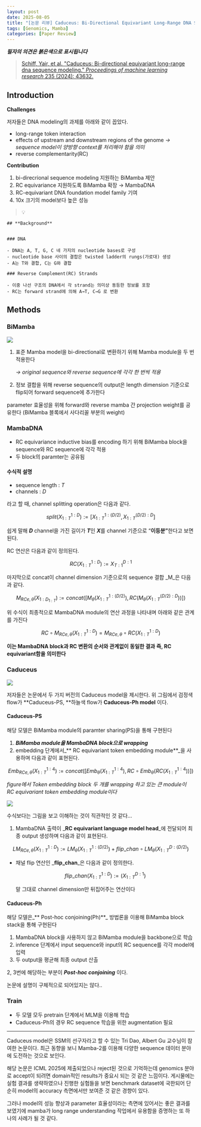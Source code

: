 ```yaml
---
layout: post
date: 2025-08-05
title: "[논문 리뷰] Caduceus: Bi-Directional Equivariant Long-Range DNA Sequence Modeling"
tags: [Genomics, Mamba]
categories: [Paper Review]
---
```


<span class="notion-red">_**필자의 의견은 붉은색으로 표시됩니다**_</span>


> [Schiff, Yair, et al. "Caduceus: Bi-directional equivariant long-range dna sequence modeling." ](https://pmc.ncbi.nlm.nih.gov/articles/PMC12189541/)[_Proceedings of machine learning research_](https://pmc.ncbi.nlm.nih.gov/articles/PMC12189541/)[ 235 (2024): 43632.](https://pmc.ncbi.nlm.nih.gov/articles/PMC12189541/)



## Introduction


**Challenges**


저자들은 DNA modeling의 과제를 아래와 같이 꼽았다.

- long-range token interaction
- effects of upstream and downstream regions of the genome 
_→ sequence model이 양방향 context를 처리해야 함을 의미_
- reverse complementarity(RC)

**Contribution**

1. bi-direcrional sequence modeling 지원하는 BiMamba 제안
1. RC equivariance 지원하도록 BiMamba 확장 → MambaDNA
1. RC-equivariant DNA foundation model family 기여
1. 10x 크기의 model보다 높은 성능

> 💡 


	## **Background**


	### DNA

	- DNA는 A, T, G, C 네 가지의 nucleotide bases로 구성
	- nucleotide base 사이의 결합은 twisted ladder의 rungs(가로대) 생성
	- A는 T와 결합, C는 G와 결합

	### Reverse Complement(RC) Strands

	- 이중 나선 구조의 DNA에서 각 strand는 의미상 동등한 정보를 포함
	- RC는 forward strand에 의해 A→T, C→G 로 변환


## Methods



### BiMamba


![](https://prod-files-secure.s3.us-west-2.amazonaws.com/542b861c-36a8-4051-84e5-8804b6728dba/2c247d59-7815-4980-99f0-8f0d21f445a7/image.png?X-Amz-Algorithm=AWS4-HMAC-SHA256&X-Amz-Content-Sha256=UNSIGNED-PAYLOAD&X-Amz-Credential=ASIAZI2LB4666SIADS7M%2F20250915%2Fus-west-2%2Fs3%2Faws4_request&X-Amz-Date=20250915T200138Z&X-Amz-Expires=3600&X-Amz-Security-Token=IQoJb3JpZ2luX2VjEAQaCXVzLXdlc3QtMiJGMEQCIAmEI9uMJB08STqrGq7Kprg%2BldOeWCSb6ZOUp2zwIvRTAiBI942Szl58I8np9%2Bz87d%2BJ96W%2FVEuKTzXqT9esRPxDsir%2FAwh9EAAaDDYzNzQyMzE4MzgwNSIMD%2BIHj%2FiXB2s%2BiFO9KtwDDyTgxtoWNeoz1wc91vIp0Oht17kP2G5SLeTSFnk9U3H7eEbAbN7XHuZ4WNA%2F7atQaO6XKepPveaXwCA%2FCztySnRGH2BqS%2B6gP8WOytY67yzL31O0sEiMBM1%2BeVBsj4jW1QjOBlwlTaP2wHpvIwh4%2Bu%2FM5nulqqExpSElySsUwhhT79A7OnsJ%2BjIPoKDv6BuUkbPCNvpkzbf%2FPi%2FMbLRtIFBAfLi6dUzxl9ift8OiApRqsnrY80LVCiHle5gGo%2FEi02iTSpoh3zPR%2F5W0DEKvlOSsQ%2F14wUDKEzb4trHX%2BTWFgSNXZ2NcONTgFEv7ckMOFEchKEWRi%2BF7dnhmUdl%2B%2FNAvBiZe1yj3hTKPFfMvo3OyGv7srP%2FJot84TEUntG3UVodyyvkqacdQV%2F7hwnMdAg16q6RmyG4sW5Tux%2FMR9gKbzB%2BhmhoX8wHmv2JFdjXFFleVSMjp7oTUgqlwyWq2xO%2FzPm45uPVNpVNy9d1bNky7%2FAv9ItBNXjDIIoouuQywlCKNZxPDBvkEcjCPAL9gapaBP0kUV99O6ITBuXn7%2BgjFBpM0CAE7pYKgmQu0Z0qDnMkzVy54a1eACKntW6p8jVrrVAGYVIOf2ajtNQOCokimBDyDeIr8oTIGPfQw8dqhxgY6pgF1uF6y6VVamscuQcaO5Yhpb4%2BQOVstdDz7HJJ4uaTVSkDaN6%2FqZ1TIzH2frtl78%2BUoZeKfQ2%2BQwppQA2%2F2HycwANvQqgPMYG7vcogVT1w5l5wW1aTrBgS6StpO%2BIAQrrwLofja8hr2BqWv8r3nT%2Fa2hgcbWFFlshn6Uc19J9pnZgkptBA%2BYWqr9SnPdrRKbqY722gT5Vkj1zFkzaxyo7COH8qAX8KL&X-Amz-Signature=dc9378f4558898b4a745e465048e32b189e61a0886c27081e40590fad5dbc4bd&X-Amz-SignedHeaders=host&x-amz-checksum-mode=ENABLED&x-id=GetObject)

1. 표준 Mamba model을 bi-directional로 변환하기 위해 Mamba module을 두 번 적용한다

	_→ original sequence와 reverse sequence에 각각 한 번씩 적용_

1. 정보 결합을 위해 reverse sequence의 output은 length dimension 기준으로 flip되어 forward sequence에 추가한다

parameter 효율성을 위해 forward와 reverse mamba 간 projection weight를 공유한다 (BiMamba 블록에서 사다리꼴 부분의 weight)



### MambaDNA

- RC equivariance inductive bias를 encoding 하기 위해 BiMamba block을 sequence와 RC sequence에 각각 적용
- 두 block의 paramter는 공유됨


#### 수식적 설명

- sequence length : _T_
- channels : _D_

라고 할 때,  channel splitting operation은 다음과 같다.


$$
split(X^{1:D}_{1:T}):=[X^{1:(D/2)}_{1:T},X^{(D/2):D}_{1:T}]
$$


<span class="notion-red">쉽게 말해 </span><span class="notion-red">_**D**_</span><span class="notion-red"> channel을 가진 길이가 </span><span class="notion-red">_**T**_</span><span class="notion-red">인 </span><span class="notion-red">_**X**_</span><span class="notion-red">를 channel 기준으로 “</span><span class="notion-red">**이등분”**</span><span class="notion-red">한다고 보면 된다.</span>


RC 연산은 다음과 같이 정의된다.


$$
RC(X^{1:D}_{1:T}):=X^{D:1}_{T:1}
$$


마지막으로 concat이 channel dimension 기준으로의 sequence 결합 _M_은 다음과 같다.


$$
M_{RCe,\theta}(X_{1:D_{1:T}}):=concat([M_{\theta}(X^{1:(D/2)}_{1:T}),RC(M_{\theta}(X^{(D/2):D}_{1:T}))])
$$


위 수식이 최종적으로 MambaDNA module의 연산 과정을 나타내며 아래와 같은 관계를 가진다


$$
RC\circ M_{RCe,\theta}(X^{1:D}_{1:T}) = M_{RCe,\theta} \circ RC(X^{1:D}_{1:T})
$$


**이는 MambaDNA block과 RC 변환의 순서와 관계없이 동일한 결과 즉, RC equivariant함을 의미한다**



### Caduceus


![](https://prod-files-secure.s3.us-west-2.amazonaws.com/542b861c-36a8-4051-84e5-8804b6728dba/f94a60d7-8145-473b-aef9-7c68d3ec604a/image.png?X-Amz-Algorithm=AWS4-HMAC-SHA256&X-Amz-Content-Sha256=UNSIGNED-PAYLOAD&X-Amz-Credential=ASIAZI2LB4666SIADS7M%2F20250915%2Fus-west-2%2Fs3%2Faws4_request&X-Amz-Date=20250915T200138Z&X-Amz-Expires=3600&X-Amz-Security-Token=IQoJb3JpZ2luX2VjEAQaCXVzLXdlc3QtMiJGMEQCIAmEI9uMJB08STqrGq7Kprg%2BldOeWCSb6ZOUp2zwIvRTAiBI942Szl58I8np9%2Bz87d%2BJ96W%2FVEuKTzXqT9esRPxDsir%2FAwh9EAAaDDYzNzQyMzE4MzgwNSIMD%2BIHj%2FiXB2s%2BiFO9KtwDDyTgxtoWNeoz1wc91vIp0Oht17kP2G5SLeTSFnk9U3H7eEbAbN7XHuZ4WNA%2F7atQaO6XKepPveaXwCA%2FCztySnRGH2BqS%2B6gP8WOytY67yzL31O0sEiMBM1%2BeVBsj4jW1QjOBlwlTaP2wHpvIwh4%2Bu%2FM5nulqqExpSElySsUwhhT79A7OnsJ%2BjIPoKDv6BuUkbPCNvpkzbf%2FPi%2FMbLRtIFBAfLi6dUzxl9ift8OiApRqsnrY80LVCiHle5gGo%2FEi02iTSpoh3zPR%2F5W0DEKvlOSsQ%2F14wUDKEzb4trHX%2BTWFgSNXZ2NcONTgFEv7ckMOFEchKEWRi%2BF7dnhmUdl%2B%2FNAvBiZe1yj3hTKPFfMvo3OyGv7srP%2FJot84TEUntG3UVodyyvkqacdQV%2F7hwnMdAg16q6RmyG4sW5Tux%2FMR9gKbzB%2BhmhoX8wHmv2JFdjXFFleVSMjp7oTUgqlwyWq2xO%2FzPm45uPVNpVNy9d1bNky7%2FAv9ItBNXjDIIoouuQywlCKNZxPDBvkEcjCPAL9gapaBP0kUV99O6ITBuXn7%2BgjFBpM0CAE7pYKgmQu0Z0qDnMkzVy54a1eACKntW6p8jVrrVAGYVIOf2ajtNQOCokimBDyDeIr8oTIGPfQw8dqhxgY6pgF1uF6y6VVamscuQcaO5Yhpb4%2BQOVstdDz7HJJ4uaTVSkDaN6%2FqZ1TIzH2frtl78%2BUoZeKfQ2%2BQwppQA2%2F2HycwANvQqgPMYG7vcogVT1w5l5wW1aTrBgS6StpO%2BIAQrrwLofja8hr2BqWv8r3nT%2Fa2hgcbWFFlshn6Uc19J9pnZgkptBA%2BYWqr9SnPdrRKbqY722gT5Vkj1zFkzaxyo7COH8qAX8KL&X-Amz-Signature=db60751e3a98a37a44fabe32728472d80746955085e3dd3e8a095350363c4f43&X-Amz-SignedHeaders=host&x-amz-checksum-mode=ENABLED&x-id=GetObject)


저자들은 논문에서 두 가지 버전의 Caduceus model을 제시한다. 위 그림에서 검정색 flow가 **Caduceus-PS, **하늘색 flow가 **Caduceus-Ph model** 이다.



#### Caduceus-PS


해당 모델은 BiMamba module의 paramter sharing(PS)을 통해 구현된다

1. _**BiMamba module을 MambaDNA block으로 wrapping**_
1. embedding 단계에서_** RC equivariant token embedding module**_을 사용하며 다음과 같이 표현된다.

$$
Emb_{RCe,\theta}(X^{1:4}_{1:T}):=concat([Emb_{\theta}(X^{1:4}_{1:T}),RC \circ Emb_{\theta}(RC(X^{1:4}_{1:T}))])
$$


_figure에서 Token embedding block 두 개를 wrapping 하고 있는 큰 module이 RC equivariant token embedding module이다_


![](https://prod-files-secure.s3.us-west-2.amazonaws.com/542b861c-36a8-4051-84e5-8804b6728dba/b175e4da-71eb-4e91-8c23-a06dabe673c9/image.png?X-Amz-Algorithm=AWS4-HMAC-SHA256&X-Amz-Content-Sha256=UNSIGNED-PAYLOAD&X-Amz-Credential=ASIAZI2LB4666SIADS7M%2F20250915%2Fus-west-2%2Fs3%2Faws4_request&X-Amz-Date=20250915T200138Z&X-Amz-Expires=3600&X-Amz-Security-Token=IQoJb3JpZ2luX2VjEAQaCXVzLXdlc3QtMiJGMEQCIAmEI9uMJB08STqrGq7Kprg%2BldOeWCSb6ZOUp2zwIvRTAiBI942Szl58I8np9%2Bz87d%2BJ96W%2FVEuKTzXqT9esRPxDsir%2FAwh9EAAaDDYzNzQyMzE4MzgwNSIMD%2BIHj%2FiXB2s%2BiFO9KtwDDyTgxtoWNeoz1wc91vIp0Oht17kP2G5SLeTSFnk9U3H7eEbAbN7XHuZ4WNA%2F7atQaO6XKepPveaXwCA%2FCztySnRGH2BqS%2B6gP8WOytY67yzL31O0sEiMBM1%2BeVBsj4jW1QjOBlwlTaP2wHpvIwh4%2Bu%2FM5nulqqExpSElySsUwhhT79A7OnsJ%2BjIPoKDv6BuUkbPCNvpkzbf%2FPi%2FMbLRtIFBAfLi6dUzxl9ift8OiApRqsnrY80LVCiHle5gGo%2FEi02iTSpoh3zPR%2F5W0DEKvlOSsQ%2F14wUDKEzb4trHX%2BTWFgSNXZ2NcONTgFEv7ckMOFEchKEWRi%2BF7dnhmUdl%2B%2FNAvBiZe1yj3hTKPFfMvo3OyGv7srP%2FJot84TEUntG3UVodyyvkqacdQV%2F7hwnMdAg16q6RmyG4sW5Tux%2FMR9gKbzB%2BhmhoX8wHmv2JFdjXFFleVSMjp7oTUgqlwyWq2xO%2FzPm45uPVNpVNy9d1bNky7%2FAv9ItBNXjDIIoouuQywlCKNZxPDBvkEcjCPAL9gapaBP0kUV99O6ITBuXn7%2BgjFBpM0CAE7pYKgmQu0Z0qDnMkzVy54a1eACKntW6p8jVrrVAGYVIOf2ajtNQOCokimBDyDeIr8oTIGPfQw8dqhxgY6pgF1uF6y6VVamscuQcaO5Yhpb4%2BQOVstdDz7HJJ4uaTVSkDaN6%2FqZ1TIzH2frtl78%2BUoZeKfQ2%2BQwppQA2%2F2HycwANvQqgPMYG7vcogVT1w5l5wW1aTrBgS6StpO%2BIAQrrwLofja8hr2BqWv8r3nT%2Fa2hgcbWFFlshn6Uc19J9pnZgkptBA%2BYWqr9SnPdrRKbqY722gT5Vkj1zFkzaxyo7COH8qAX8KL&X-Amz-Signature=178c743690862f65d329b07dce542b3f0a3d9fe646ebc5fcda0316f61279c6dd&X-Amz-SignedHeaders=host&x-amz-checksum-mode=ENABLED&x-id=GetObject)


<span class="notion-red">수식보다는 그림을 보고 이해하는 것이 직관적인 것 같다…</span>

1. MambaDNA 출력이 _**RC equivariant language model head**_에 전달되어 최종 output 생성하며 다음과 같이 표현된다.

$$
LM_{RCe,\theta}(X^{1:D}_{1:T}):= LM_{\theta}(X^{1:(D/2)}_{1:T})+flip\_chan\circ LM_{\theta}(X^{D:(D/2)}_{1:T})
$$

- 채널 flip 연산인 _**flip\_chan**_은 다음과 같이 정의한다.

	$$
	flip\_chan(X^{1:D}_{1:T}):=(X^{D:1}_{1:T})
	$$


	말 그대로 channel dimension만 뒤집어주는 연산이다



#### Caduceus-Ph


해당 모델은_** Post-hoc conjoining(Ph)**_ 방법론을 이용해 BiMamba block stack을 통해 구현된다

1. MambaDNA block을 사용하지 않고 BiMamba module을 backbone으로 학습
1. inference 단계에서 input sequence와 input의 RC sequence를 각각 model에 입력
1. 두 output을 평균해 최종 output 산출

2, 3번에 해당하는 부분이 _**Post-hoc conjoining**_ 이다.


<span class="notion-red">논문에 설명이 구체적으로 되어있지는 않다..</span>



### Train

- 두 모델 모두 pretrain 단계에서 MLM을 이용해 학습
- Caduceus-Ph의 경우 RC sequence 학습을 위한 augmentation 필요

---


<span class="notion-red">Caduceus model은 SSM의 선구자라고 할 수 있는 Tri Dao, Albert Gu 교수님이 참여한 논문이다. 최근 동향을 보니 Mamba-2를 이용해 다양한 sequence 데이터 분야에 도전하는 것으로 보인다.</span>


<span class="notion-red">해당 논문은 ICML 2025에 제출되었으나 reject된 것으로 기억하는데 genomics 분야로 accept이 되려면 domain적인 results가 중요시 되는 것 같은 느낌이다. 게시물에는 실험 결과를 생략하였으나 진행한 실험들을 보면 benchmark dataset에 국한되어 단순히 model의 accuracy 측면에서만 보여준 것 같은 경향이 있다.</span>


<span class="notion-red">그러나 model의 성능 향상과 parameter 효율성이라는 측면에 있어서는 좋은 결과를 보였기에 mamba가 long range understanding 작업에서 유용함을 증명하는 또 하나의 사례가 될 것 같다.</span>

